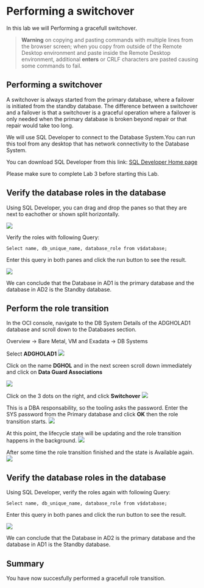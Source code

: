 # Performing a switchover

In this lab we will Performing a gracefull switchover.


> **Warning** on copying and pasting commands with multiple lines from the browser screen; when you copy from outside of the Remote Desktop environment and paste inside the Remote Desktop environment, additional **enters** or CRLF characters are pasted causing some commands to fail. 


## Performing a switchover

A switchover is always started from the primary database, where a failover is initiated from the standby database. 
The difference between a switchover and a failover is that a switchover is a graceful operation where a failover is only needed when the primary database is broken beyond repair or that repair would take too long. 

We will use SQL Developer to connect to the Database System.You can run this tool from any desktop that has network connectivity to the Database System.

You can download SQL Developer from this link: [SQL Developer Home page](https://www.oracle.com/be/database/technologies/appdev/sqldeveloper-landing.html) 

Please make sure to complete Lab 3 before starting this Lab.


## Verify the database roles in the database

Using SQL Developer, you can drag and drop the panes so that they are next to eachother or shown split horizontally. 

![](./images/Switchover_01.png)


Verify the roles with following Query:

````
Select name, db_unique_name, database_role from v$database;
````

Enter this query in both panes and click the run button to see the result.

![](./images/Switchover_02.png)

We can conclude that the Database in AD1 is the primary database and the database in AD2 is the Standby database.


## Perform the role transition

In the OCI console, navigate to the DB System Details of the ADGHOLAD1 database and scroll down to the Databases section.

Overview
-> Bare Metal, VM and Exadata
-> DB Systems

Select **ADGHOLAD1**
![](./images/Switchover_03.png)

Click on the name **DGHOL** and in the next screen scroll down immediately and click on **Data Guard Associations**

![](./images/Switchover_04.png)

Click on the 3 dots on the right, and click **Switchover**
![](./images/Switchover_05.png)

This is a DBA responsability, so the tooling asks the password. Enter the SYS password from the Primary database and click **OK** then the role transition starts.
![](./images/Switchover_06.png)

At this point, the lifecycle state will be updating and the role transition happens in the background.
![](./images/Switchover_07.png)

After some time the role transition finished and the state is Available again. 
![](./images/Switchover_08.png)


## Verify the database roles in the database

Using SQL Developer, verify the roles again with following Query:

````
Select name, db_unique_name, database_role from v$database;
````

Enter this query in both panes and click the run button to see the result.

![](./images/Switchover_09.png)

We can conclude that the Database in AD2 is the primary database and the database in AD1 is the Standby database.


## Summary
You have now succesfully performed a gracefull role transition.